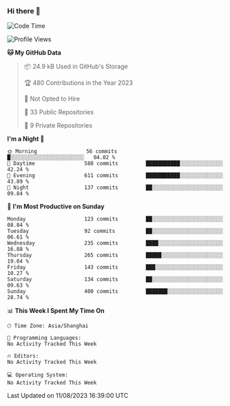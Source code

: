 ### Hi there 👋

<!--
**robinWongM/robinWongM** is a ✨ _special_ ✨ repository because its `README.md` (this file) appears on your GitHub profile.

Here are some ideas to get you started:

- 🔭 I’m currently working on ...
- 🌱 I’m currently learning ...
- 👯 I’m looking to collaborate on ...
- 🤔 I’m looking for help with ...
- 💬 Ask me about ...
- 📫 How to reach me: ...
- 😄 Pronouns: ...
- ⚡ Fun fact: ...
-->

<!--START_SECTION:waka-->
![Code Time](http://img.shields.io/badge/Code%20Time-121%20hrs%2034%20mins-blue)

![Profile Views](http://img.shields.io/badge/Profile%20Views-0-blue)

**🐱 My GitHub Data** 

> 📦 24.9 kB Used in GitHub's Storage 
 > 
> 🏆 480 Contributions in the Year 2023
 > 
> 🚫 Not Opted to Hire
 > 
> 📜 33 Public Repositories 
 > 
> 🔑 9 Private Repositories 
 > 
**I'm a Night 🦉** 

```text
🌞 Morning                56 commits          █░░░░░░░░░░░░░░░░░░░░░░░░   04.02 % 
🌆 Daytime                588 commits         ███████████░░░░░░░░░░░░░░   42.24 % 
🌃 Evening                611 commits         ███████████░░░░░░░░░░░░░░   43.89 % 
🌙 Night                  137 commits         ██░░░░░░░░░░░░░░░░░░░░░░░   09.84 % 
```
📅 **I'm Most Productive on Sunday** 

```text
Monday                   123 commits         ██░░░░░░░░░░░░░░░░░░░░░░░   08.84 % 
Tuesday                  92 commits          ██░░░░░░░░░░░░░░░░░░░░░░░   06.61 % 
Wednesday                235 commits         ████░░░░░░░░░░░░░░░░░░░░░   16.88 % 
Thursday                 265 commits         █████░░░░░░░░░░░░░░░░░░░░   19.04 % 
Friday                   143 commits         ███░░░░░░░░░░░░░░░░░░░░░░   10.27 % 
Saturday                 134 commits         ██░░░░░░░░░░░░░░░░░░░░░░░   09.63 % 
Sunday                   400 commits         ███████░░░░░░░░░░░░░░░░░░   28.74 % 
```


📊 **This Week I Spent My Time On** 

```text
🕑︎ Time Zone: Asia/Shanghai

💬 Programming Languages: 
No Activity Tracked This Week

🔥 Editors: 
No Activity Tracked This Week

💻 Operating System: 
No Activity Tracked This Week
```


 Last Updated on 11/08/2023 16:39:00 UTC
<!--END_SECTION:waka-->
